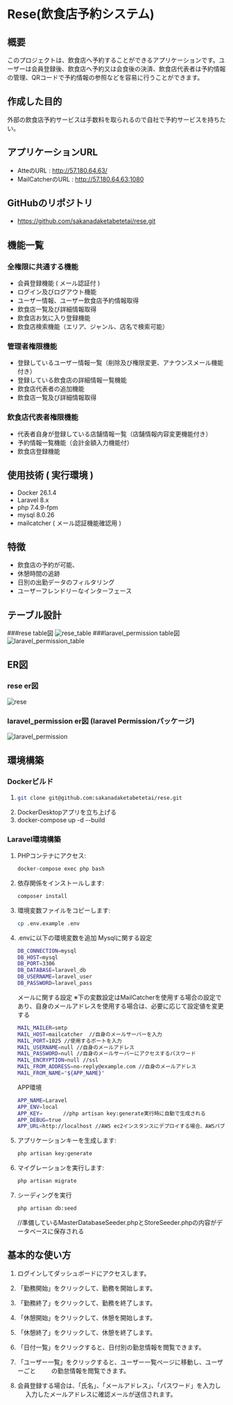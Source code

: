 # Rese(飲食店予約システム)

## 概要

このプロジェクトは、飲食店へ予約することができるアプリケーションです。ユーザーは会員登録後、飲食店へ予約又は会食後の決済、飲食店代表者は予約情報の管理、QRコードで予約情報の参照などを容易に行うことができます。

## 作成した目的
外部の飲食店予約サービスは手数料を取られるので自社で予約サービスを持ちたい。

## アプリケーションURL
- AtteのURL : http://57.180.64.63/
- MailCatcherのURL : http://57.180.64.63:1080

## GitHubのリポジトリ
- https://github.com/sakanadaketabetetai/rese.git
　

## 機能一覧
### 全権限に共通する機能
- 会員登録機能 ( メール認証付 )
- ログイン及びログアウト機能
- ユーザー情報、ユーザー飲食店予約情報取得
- 飲食店一覧及び詳細情報取得
- 飲食店お気に入り登録機能
- 飲食店検索機能（エリア、ジャンル、店名で検索可能）
### 管理者権限機能
- 登録しているユーザー情報一覧（削除及び権限変更、アナウンスメール機能付き）
- 登録している飲食店の詳細情報一覧機能
- 飲食店代表者の追加機能
- 飲食店一覧及び詳細情報取得
### 飲食店代表者権限機能
- 代表者自身が登録している店舗情報一覧（店舗情報内容変更機能付き）
- 予約情報一覧機能（会計金額入力機能付）
- 飲食店登録機能

## 使用技術 ( 実行環境 )
- Docker 26.1.4
- Laravel 8.x
- php 7.4.9-fpm
- mysql 8.0.26
- mailcatcher ( メール認証機能確認用 )

## 特徴
- 飲食店の予約が可能、
- 休憩時間の追跡
- 日別の出勤データのフィルタリング
- ユーザーフレンドリーなインターフェース

## テーブル設計
###rese table図
![rese_table](https://github.com/user-attachments/assets/06ea522e-53ea-4a97-a6bc-2913d48805fa)
###laravel_permission table図
![laravel_permission_table](https://github.com/user-attachments/assets/b63996ad-be02-4351-a1db-3df76a350579)

## ER図
### rese er図
![rese](https://github.com/user-attachments/assets/853e169a-0e74-4885-b690-08dc461b74b8)
### laravel_permission er図 (laravel Permissionパッケージ)
![laravel_permission](https://github.com/user-attachments/assets/1bc4c69c-6f57-46b9-b784-0edd494ddef3)

## 環境構築

### Dockerビルド

1. ```bash 
   git clone git@github.com:sakanadaketabetetai/rese.git
   ```
2. DockerDesktopアプリを立ち上げる
3. docker-compose up -d --build


### Laravel環境構築

1. PHPコンテナにアクセス:
    ```bash
    docker-compose exec php bash
    ```
2. 依存関係をインストールします:
    ```bash
    composer install
    ```
3. 環境変数ファイルをコピーします:
    ```bash
    cp .env.example .env
    ```
4. .envに以下の環境変数を追加
    Mysqlに関する設定
    ```bash
    DB_CONNECTION=mysql
    DB_HOST=mysql
    DB_PORT=3306
    DB_DATABASE=laravel_db
    DB_USERNAME=laravel_user
    DB_PASSWORD=laravel_pass
    ```
    メールに関する設定
    ※下の変数設定はMailCatcherを使用する場合の設定であり、自身のメールアドレスを使用する場合は、必要に応じて設定値を変更する
    ```bash
    MAIL_MAILER=smtp
    MAIL_HOST=mailcatcher  //自身のメールサーバーを入力 
    MAIL_PORT=1025 //使用するポートを入力
    MAIL_USERNAME=null //自身のメールアドレス
    MAIL_PASSWORD=null //自身のメールサーバーにアクセスするパスワード
    MAIL_ENCRYPTION=null //ssl
    MAIL_FROM_ADDRESS=no-reply@example.com //自身のメールアドレス
    MAIL_FROM_NAME="${APP_NAME}"
    ```
    APP環境
    ```bash
    APP_NAME=Laravel
    APP_ENV=local
    APP_KEY=　     //php artisan key:generate実行時に自動で生成される
    APP_DEBUG=true
    APP_URL=http://localhost //AWS ec2インスタンスにデプロイする場合、AWSパブリックIPv4アドレスを入力
    ```
    
5. アプリケーションキーを生成します:
    ```bash
    php artisan key:generate
    ```
6. マイグレーションを実行します:
    ```bash
    php artisan migrate
    ```
7. シーディングを実行
    ```bash
    php artisan db:seed  
    ```
    //準備しているMasterDatabaseSeeder.phpとStoreSeeder.phpの内容がデータベースに保存される


## 基本的な使い方


1. ログインしてダッシュボードにアクセスします。

2. 「勤務開始」をクリックして、勤務を開始します。

3. 「勤務終了」をクリックして、勤務を終了します。

4. 「休憩開始」をクリックして、休憩を開始します。

5. 「休憩終了」をクリックして、休憩を終了します。

6. 「日付一覧」をクリックすると、日付別の勤怠情報を閲覧できます。

7. 「ユーザー一覧」をクリックすると、ユーザー一覧ページに移動し、ユーザーごと
　　 の勤怠情報を閲覧できます。

8.  会員登録する場合は、「氏名」、「メールアドレス」、「パスワード」を入力し
　  入力したメールアドレスに確認メールが送信されます。


